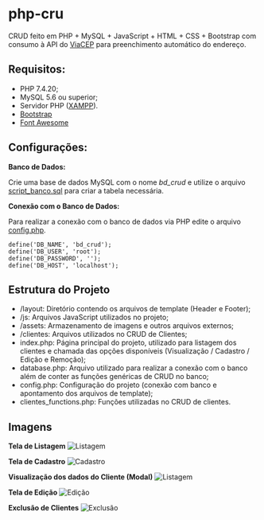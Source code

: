 # php-cru

CRUD feito em PHP + MySQL + JavaScript + HTML + CSS + Bootstrap com consumo à API do [ViaCEP](https://viacep.com.br/) para preenchimento automático do endereço.

## Requisitos:
  - PHP 7.4.20;
  - MySQL 5.6 ou superior;
  - Servidor PHP ([XAMPP](https://www.apachefriends.org/download.html)).
  - [Bootstrap](https://getbootstrap.com/)
  - [Font Awesome](https://fontawesome.com/)


## Configurações:

**Banco de Dados:**

Crie uma base de dados MySQL com o nome *bd_crud* e utilize o arquivo [script_banco.sql](https://github.com/henriquelvieira/php-crud/blob/main/script_banco.sql) para criar a tabela necessária.

**Conexão com o Banco de Dados:**

Para realizar a conexão com o banco de dados via PHP edite o arquivo [config.php](https://github.com/henriquelvieira/php-crud/blob/main/config.php).

    define('DB_NAME', 'bd_crud');
    define('DB_USER', 'root');
    define('DB_PASSWORD', '');
    define('DB_HOST', 'localhost');

## Estrutura do Projeto

- /layout: Diretório contendo os arquivos de template (Header e Footer);
- /js: Arquivos JavaScript utilizados no projeto;
- /assets: Armazenamento de imagens e outros arquivos externos;
- /clientes: Arquivos utilizados no CRUD de Clientes;
- index.php: Página principal do projeto, utilizado para listagem dos clientes e chamada das opções disponíveis (Visualização / Cadastro / Edição e Remoção);
- database.php: Arquivo utilizado para realizar a conexão com o banco além de conter as funções genéricas de CRUD no banco;
- config.php: Configuração do projeto (conexão com banco e apontamento dos arquivos de template);
- clientes_functions.php: Funções utilizadas no CRUD de clientes.


## Imagens

**Tela de Listagem**
![Listagem](https://i.imgur.com/mnbWO60.png)

**Tela de Cadastro**
![Cadastro](https://i.imgur.com/cmJOtnh.png)

**Visualização dos dados do Cliente (Modal)**
![Listagem](https://i.imgur.com/5IWnbkr.png)

**Tela de Edição**
![Edição](https://i.imgur.com/XAwvb2b.png)

**Exclusão de Clientes**
![Exclusão](https://i.imgur.com/xJ2q3cT.png)